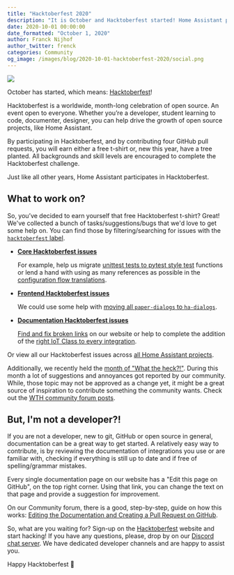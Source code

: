 ```yaml
---
title: "Hacktoberfest 2020"
description: "It is October and Hacktoberfest started! Home Assistant participates again this year, and you?"
date: 2020-10-01 00:00:00
date_formatted: "October 1, 2020"
author: Franck Nijhof
author_twitter: frenck
categories: Community
og_image: /images/blog/2020-10-01-hacktoberfest-2020/social.png
---
```


<img src='/images/blog/2020-10-01-hacktoberfest-2020/social.png' class='no-shadow'>

October has started, which means: [Hacktoberfest][hacktoberfest]!

Hacktoberfest is a worldwide, month-long celebration of open source. An event
open to everyone. Whether you’re a developer, student learning to code,
documenter, designer, you can help drive the growth of open source projects,
like Home Assistant.

By participating in Hacktoberfest, and by contributing four GitHub pull
requests, you will earn either a free t-shirt or, new this year, have a
tree planted. All backgrounds and skill levels are encouraged to complete the
Hacktoberfest challenge.

Just like all other years, Home Assistant participates in Hacktoberfest.

## What to work on?

So, you’ve decided to earn yourself that free Hacktoberfest t-shirt? Great!
We've collected a bunch of tasks/suggestions/bugs that we'd love to get
some help on. You can find those by filtering/searching for issues with
the [`hacktoberfest` label][all].

- **[Core Hacktoberfest issues][core]**
  
  For example, help us migrate
  [unittest tests to pytest style test][testcase] functions or lend a hand with
  using as many references as possible
  in the [configuration flow translations][translations].

- **[Frontend Hacktoberfest issues][frontend]**
  
  We could use some help with [moving all `paper-dialogs` to `ha-dialogs`][paper].

- **[Documentation Hacktoberfest issues][docs]**

  [Find and fix broken links][links] on our website or help to complete the
  addition of the [right IoT Class to every integration][class].

Or view all our Hacktoberfest issues across [all Home Assistant projects][all].

Additionally, we recently held the [month of "What the heck?!"][wth-blog]. During
this month a lot of suggestions and annoyances got reported by our community.
While, those topic may not be approved as a change yet, it might be a great
source of inspiration to contribute something the community wants. Check out
the [WTH community forum posts][wth].

## But, I'm not a developer?!

If you are not a developer, new to git, GitHub or open source in general,
documentation can be a great way to get started. A relatively easy way to
contribute, is by reviewing the documentation of integrations you use or are
familiar with, checking if everything is still up to date and if free of
spelling/grammar mistakes.

Every single documentation page on our website has a "Edit this page on GitHub",
on the top right corner. Using that link, you can change the text on that page
and provide a suggestion for improvement.

On our Community forum, there is a good, step-by-step, guide on how this works:
[Editing the Documentation and Creating a Pull Request on GitHub][docs-how-to].

So, what are you waiting for? Sign-up on the [Hacktoberfest][hacktoberfest]
website and start hacking! If you have any questions, please, drop by on our
[Discord chat server](/join-chat). We have dedicated developer channels and
are happy to assist you.

Happy Hacktoberfest 🎉

[all]: https://github.com/search?q=is%3Aissue+is%3Aopen+sort%3Aupdated-desc+label%3Ahacktoberfest+org%3Ahome-assistant
[brands]: https://github.com/home-assistant/brands/issues?q=is%3Aissue+is%3Aopen+sort%3Aupdated-desc+label%3Ahacktoberfest
[class]: https://github.com/home-assistant/home-assistant.io/issues/14661
[core]: https://github.com/home-assistant/core/issues?q=is%3Aissue+is%3Aopen+sort%3Aupdated-desc+label%3Ahacktoberfest
[docs-how-to]: https://community.home-assistant.io/t/editing-the-documentation-and-creating-a-pull-request-on-github/9573
[docs]: https://github.com/home-assistant/home-assistant.io/issues?q=is%3Aissue+is%3Aopen+sort%3Aupdated-desc+label%3Ahacktoberfest
[frontend]: https://github.com/home-assistant/frontend/issues?q=is%3Aissue+is%3Aopen+sort%3Aupdated-desc+label%3Ahacktoberfest
[hacktoberfest]: https://hacktoberfest.digitalocean.com/
[links]: https://github.com/home-assistant/home-assistant.io/issues/14663
[paper]: https://github.com/home-assistant/frontend/issues/6138
[testcase]: https://github.com/home-assistant/core/issues?q=is%3Aissue+is%3Aopen+sort%3Aupdated-desc+label%3Aunittest.TestCase
[translations]: https://github.com/home-assistant/core/issues/40578
[wth-blog]: https://www.home-assistant.io/blog/2020/08/18/the-month-of-what-the-heck/
[wth]: https://community.home-assistant.io/c/what-the-heck/52/l/latest?order=votes
